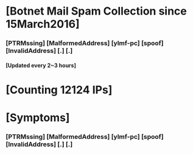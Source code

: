 # [Botnet Mail Spam Collection since 15March2016]
### [PTRMssing] [MalformedAddress] [ylmf-pc] [spoof] [InvalidAddress] [.] [.]
#### [Updated every 2~3 hours]

# [Counting 12124 IPs]

# [Symptoms] 
###   [PTRMssing] [MalformedAddress] [ylmf-pc] [spoof] [InvalidAddress] [.] [.]
